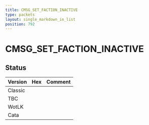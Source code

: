 ```yaml
---
title: CMSG_SET_FACTION_INACTIVE
type: packets
layout: single_markdown_in_list
position: 792
---
```


# CMSG_SET_FACTION_INACTIVE

## Status

Version | Hex | Comment
---------- | ---------- | ---------- 
Classic |  |  
TBC |  |  
WotLK |  |  
Cata |  |  

